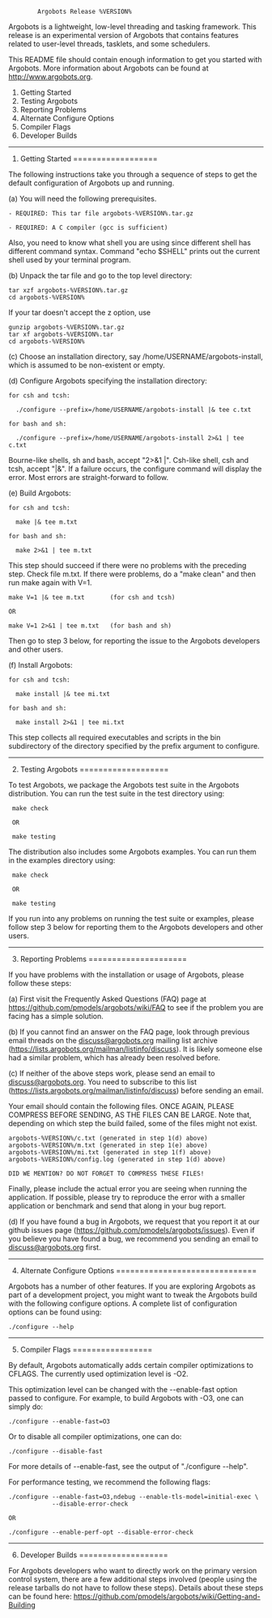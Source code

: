 			Argobots Release %VERSION%

Argobots is a lightweight, low-level threading and tasking framework.  This
release is an experimental version of Argobots that contains features related to
user-level threads, tasklets, and some schedulers.

This README file should contain enough information to get you started with
Argobots.  More information about Argobots can be found at
http://www.argobots.org.


1. Getting Started
2. Testing Argobots
3. Reporting Problems
4. Alternate Configure Options
5. Compiler Flags
6. Developer Builds


-------------------------------------------------------------------------------

1. Getting Started
==================

The following instructions take you through a sequence of steps to get the
default configuration of Argobots up and running.

(a) You will need the following prerequisites.

    - REQUIRED: This tar file argobots-%VERSION%.tar.gz

    - REQUIRED: A C compiler (gcc is sufficient)

  Also, you need to know what shell you are using since different shell has
  different command syntax.  Command "echo $SHELL" prints out the current shell
  used by your terminal program.

(b) Unpack the tar file and go to the top level directory:

    tar xzf argobots-%VERSION%.tar.gz
    cd argobots-%VERSION%

  If your tar doesn't accept the z option, use

    gunzip argobots-%VERSION%.tar.gz
    tar xf argobots-%VERSION%.tar
    cd argobots-%VERSION%

(c) Choose an installation directory, say /home/USERNAME/argobots-install,
which is assumed to be non-existent or empty.

(d) Configure Argobots specifying the installation directory:

    for csh and tcsh:

      ./configure --prefix=/home/USERNAME/argobots-install |& tee c.txt

    for bash and sh:

      ./configure --prefix=/home/USERNAME/argobots-install 2>&1 | tee c.txt

  Bourne-like shells, sh and bash, accept "2>&1 |".  Csh-like shell, csh and
  tcsh, accept "|&".  If a failure occurs, the configure command will display
  the error.  Most errors are straight-forward to follow.

(e) Build Argobots:

    for csh and tcsh:

      make |& tee m.txt

    for bash and sh:

      make 2>&1 | tee m.txt

  This step should succeed if there were no problems with the preceding step.
  Check file m.txt.  If there were problems, do a "make clean" and then run
  make again with V=1.

    make V=1 |& tee m.txt       (for csh and tcsh)

    OR

    make V=1 2>&1 | tee m.txt   (for bash and sh)

  Then go to step 3 below, for reporting the issue to the Argobots developers
  and other users.

(f) Install Argobots:

    for csh and tcsh:

      make install |& tee mi.txt

    for bash and sh:

      make install 2>&1 | tee mi.txt

  This step collects all required executables and scripts in the bin
  subdirectory of the directory specified by the prefix argument to configure.

-------------------------------------------------------------------------------

2. Testing Argobots
===================

To test Argobots, we package the Argobots test suite in the Argobots
distribution.  You can run the test suite in the test directory using:

     make check

     OR

     make testing

The distribution also includes some Argobots examples.  You can run them in the
examples directory using:

     make check

     OR

     make testing

If you run into any problems on running the test suite or examples, please
follow step 3 below for reporting them to the Argobots developers and other
users.

-------------------------------------------------------------------------------

3. Reporting Problems
=====================

If you have problems with the installation or usage of Argobots, please follow
these steps:

(a) First visit the Frequently Asked Questions (FAQ) page at
https://github.com/pmodels/argobots/wiki/FAQ
to see if the problem you are facing has a simple solution.

(b) If you cannot find an answer on the FAQ page, look through previous email
threads on the discuss@argobots.org mailing list archive
(https://lists.argobots.org/mailman/listinfo/discuss).  It is likely someone
else had a similar problem, which has already been resolved before.

(c) If neither of the above steps work, please send an email to
discuss@argobots.org.  You need to subscribe to this list
(https://lists.argobots.org/mailman/listinfo/discuss) before sending an email.

Your email should contain the following files.  ONCE AGAIN, PLEASE COMPRESS
BEFORE SENDING, AS THE FILES CAN BE LARGE.  Note that, depending on which step
the build failed, some of the files might not exist.

    argobots-%VERSION%/c.txt (generated in step 1(d) above)
    argobots-%VERSION%/m.txt (generated in step 1(e) above)
    argobots-%VERSION%/mi.txt (generated in step 1(f) above)
    argobots-%VERSION%/config.log (generated in step 1(d) above)

    DID WE MENTION? DO NOT FORGET TO COMPRESS THESE FILES!

Finally, please include the actual error you are seeing when running the
application.  If possible, please try to reproduce the error with a smaller
application or benchmark and send that along in your bug report.

(d) If you have found a bug in Argobots, we request that you report it at our
github issues page (https://github.com/pmodels/argobots/issues).  Even if you
believe you have found a bug, we recommend you sending an email to
discuss@argobots.org first.

-------------------------------------------------------------------------------

4. Alternate Configure Options
==============================

Argobots has a number of other features.  If you are exploring Argobots as part
of a development project, you might want to tweak the Argobots build with the
following configure options.  A complete list of configuration options can be
found using:

    ./configure --help

-------------------------------------------------------------------------------

5. Compiler Flags
=================

By default, Argobots automatically adds certain compiler optimizations to
CFLAGS.  The currently used optimization level is -O2.

This optimization level can be changed with the --enable-fast option passed to
configure.  For example, to build Argobots with -O3, one can simply do:

    ./configure --enable-fast=O3

Or to disable all compiler optimizations, one can do:

    ./configure --disable-fast

For more details of --enable-fast, see the output of "./configure --help".

For performance testing, we recommend the following flags:

    ./configure --enable-fast=O3,ndebug --enable-tls-model=initial-exec \
                --disable-error-check

    OR

    ./configure --enable-perf-opt --disable-error-check

-------------------------------------------------------------------------------

6. Developer Builds
===================

For Argobots developers who want to directly work on the primary version control
system, there are a few additional steps involved (people using the release
tarballs do not have to follow these steps).  Details about these steps can be
found here: https://github.com/pmodels/argobots/wiki/Getting-and-Building

